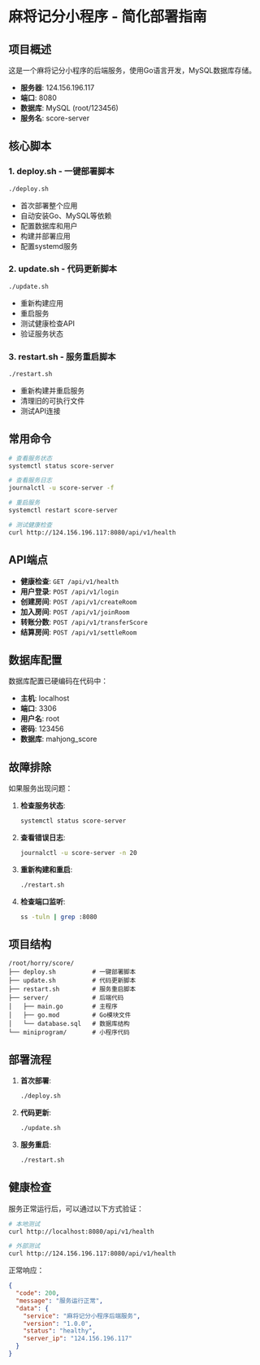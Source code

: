 # 麻将记分小程序 - 简化部署指南

## 项目概述

这是一个麻将记分小程序的后端服务，使用Go语言开发，MySQL数据库存储。

- **服务器**: 124.156.196.117
- **端口**: 8080
- **数据库**: MySQL (root/123456)
- **服务名**: score-server

## 核心脚本

### 1. deploy.sh - 一键部署脚本
```bash
./deploy.sh
```
- 首次部署整个应用
- 自动安装Go、MySQL等依赖
- 配置数据库和用户
- 构建并部署应用
- 配置systemd服务

### 2. update.sh - 代码更新脚本
```bash
./update.sh
```
- 重新构建应用
- 重启服务
- 测试健康检查API
- 验证服务状态

### 3. restart.sh - 服务重启脚本
```bash
./restart.sh
```
- 重新构建并重启服务
- 清理旧的可执行文件
- 测试API连接

## 常用命令

```bash
# 查看服务状态
systemctl status score-server

# 查看服务日志
journalctl -u score-server -f

# 重启服务
systemctl restart score-server

# 测试健康检查
curl http://124.156.196.117:8080/api/v1/health
```

## API端点

- **健康检查**: `GET /api/v1/health`
- **用户登录**: `POST /api/v1/login`
- **创建房间**: `POST /api/v1/createRoom`
- **加入房间**: `POST /api/v1/joinRoom`
- **转账分数**: `POST /api/v1/transferScore`
- **结算房间**: `POST /api/v1/settleRoom`

## 数据库配置

数据库配置已硬编码在代码中：
- **主机**: localhost
- **端口**: 3306
- **用户名**: root
- **密码**: 123456
- **数据库**: mahjong_score

## 故障排除

如果服务出现问题：

1. **检查服务状态**:
   ```bash
   systemctl status score-server
   ```

2. **查看错误日志**:
   ```bash
   journalctl -u score-server -n 20
   ```

3. **重新构建和重启**:
   ```bash
   ./restart.sh
   ```

4. **检查端口监听**:
   ```bash
   ss -tuln | grep :8080
   ```

## 项目结构

```
/root/horry/score/
├── deploy.sh          # 一键部署脚本
├── update.sh          # 代码更新脚本
├── restart.sh         # 服务重启脚本
├── server/            # 后端代码
│   ├── main.go        # 主程序
│   ├── go.mod         # Go模块文件
│   └── database.sql   # 数据库结构
└── miniprogram/       # 小程序代码
```

## 部署流程

1. **首次部署**:
   ```bash
   ./deploy.sh
   ```

2. **代码更新**:
   ```bash
   ./update.sh
   ```

3. **服务重启**:
   ```bash
   ./restart.sh
   ```

## 健康检查

服务正常运行后，可以通过以下方式验证：

```bash
# 本地测试
curl http://localhost:8080/api/v1/health

# 外部测试
curl http://124.156.196.117:8080/api/v1/health
```

正常响应：
```json
{
  "code": 200,
  "message": "服务运行正常",
  "data": {
    "service": "麻将记分小程序后端服务",
    "version": "1.0.0",
    "status": "healthy",
    "server_ip": "124.156.196.117"
  }
}
```
